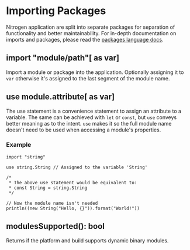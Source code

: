 # Importing Packages

Nitrogen application are split into separate packages for separation of functionality and
better maintainability. For in-depth documentation on imports and packages, please read the
[packages language docs](../../language/packages.md).

## import "module/path"[ as var]

Import a module or package into the application. Optionally assigning it to `var` otherwise it's assigned
to the last segment of the module name.

## use module.attribute[ as var]

The use statement is a convenience statement to assign an attribute to a variable. The same can be achieved
with `let` or `const`, but `use` conveys better meaning as to the intent. `use` makes it so the full module
name doesn't need to be used when accessing a module's properties.

### Example

```
import "string"

use string.String // Assigned to the variable 'String'

/*
 * The above use statement would be equivalent to:
 * const String = string.String
 */

// Now the module name isn't needed
println((new String("Hello, {}")).format("World!"))
```

## modulesSupported(): bool

Returns if the platform and build supports dynamic binary modules.
